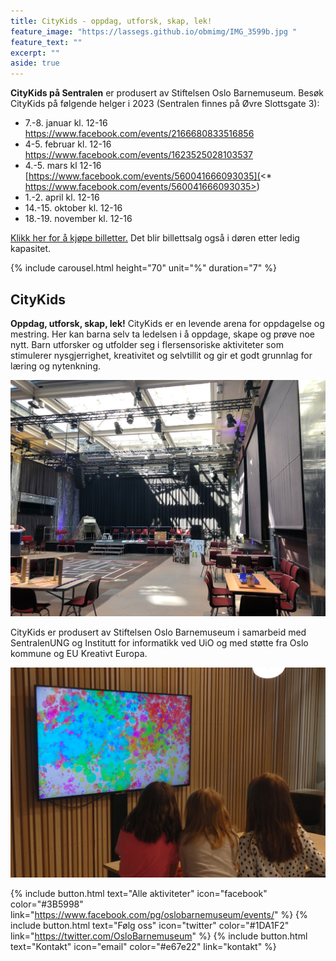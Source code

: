 ```yaml
---
title: CityKids - oppdag, utforsk, skap, lek!
feature_image: "https://lassegs.github.io/obmimg/IMG_3599b.jpg "
feature_text: ""
excerpt: ""
aside: true
---
```

**CityKids på Sentralen** er produsert av Stiftelsen Oslo Barnemuseum. Besøk CityKids på følgende helger i 2023 (Sentralen finnes på Øvre Slottsgate 3):

* 7.-8. januar kl. 12-16   <https://www.facebook.com/events/2166680833516856>
* 4-5. februar kl. 12-16  <https://www.facebook.com/events/1623525028103537>
* 4.-5. mars kl 12-16  [https://www.facebook.com/events/560041666093035](<* https://www.facebook.com/events/560041666093035>)[](https://www.facebook.com/events/318894086880265/)
* 1.-2. april kl. 12-16 [](https://www.facebook.com/events/739786537405705)
* 14.-15. oktober kl. 12-16 [](https://www.facebook.com/events/3317286941828325/3317286955161657)
* 18.-19. november kl. 12-16 [](https://www.facebook.com/events/860961128236599/860961134903265)

[Klikk her for å kjøpe billetter.](https://tix.no/nb/sentralen/buyingflow/tickets/15902) Det blir billettsalg også i døren etter ledig kapasitet.

{% include carousel.html height="70" unit="%" duration="7" %}

## CityKids

**Oppdag, utforsk, skap, lek!** CityKids er en levende arena for oppdagelse og mestring. Her kan barna selv ta ledelsen i å oppdage, skape og prøve noe nytt. Barn utforsker og utfolder seg i flersensoriske aktiviteter som stimulerer nysgjerrighet, kreativitet og selvtillit og gir et godt grunnlag for læring og nytenkning.

![Virtual reality fossefall](/assets/uploads/sunny-marmorsalen-no-people.jpg)

CityKids er produsert av Stiftelsen Oslo Barnemuseum i samarbeid med SentralenUNG og Institutt for informatikk ved UiO og med støtte fra Oslo kommune og EU Kreativt Europa.

![Videoinstallasjon](https://raw.githubusercontent.com/lassegs/obmimg/master/P4080058.jpg)

{% include button.html text="Alle aktiviteter" icon="facebook" color="#3B5998" link="https://www.facebook.com/pg/oslobarnemuseum/events/" %} {% include button.html text="Følg oss" icon="twitter" color="#1DA1F2" link="https://twitter.com/OsloBarnemuseum" %} {% include button.html text="Kontakt" icon="email" color="#e67e22" link="kontakt" %}